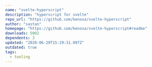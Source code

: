 ```yaml
---
name: "svelte-hyperscript"
description: "hyperscript for svelte"
repo_url: "https://github.com/kenoxa/svelte-hyperscript"
author: "sastan"
homepage: "https://github.com/kenoxa/svelte-hyperscript#readme"
downloads: 5002
dependents: 3
updated: "2020-06-29T15:29:31.097Z"
outdated: true
tags: 
  - tooling
---
```

